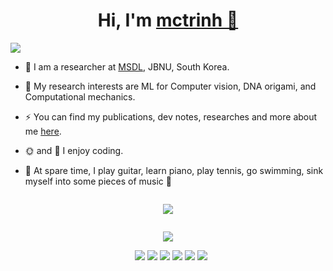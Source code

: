 <h1 align="center">Hi, I'm <a href="https://trinhminhchien.com/" target="blank">
mctrinh 👋</a> </h1>

<div align="left">

![](https://komarev.com/ghpvc/?username=mctrinh&style=flat)

</div>

- 🏦 I am a researcher at <a href="https://msdl.jbnu.ac.kr/" target="blank">MSDL</a>, JBNU, South Korea.

- 🌱 My research interests are ML for Computer vision, DNA origami, and Computational mechanics.
- ⚡ You can find my publications, dev notes, researches and more about me <a href="https://trinhminhchien.com/" target="blank">here</a>.

- 🌞 and 🌙 I enjoy coding.

- 🌴 At spare time, I play guitar, learn piano, play tennis, go swimming, sink myself into some pieces of music 🎵



<div style="display: flex; align-items: center; justify-content: center;">

[![](https://github-readme-streak-stats.herokuapp.com/?user=mctrinh&hide_border=true)](https://github.com/mctrinh)

</div>


<p align="center">
  <a>
    <img src="https://skillicons.dev/icons?i=python,fortran,c,cpp,react,js,css,html,tensorflow,docker,vim,latex,matlab,octave,vscode,visualstudio,illustrator,autocad&theme=light&perline=9" />
  </a>
</p>


<p align="center">
 <div align="center"  class="icons-social" style="margin-left: 10px;">
        <a href="https://github.com/mctrinh">
		<img src="https://skillicons.dev/icons?i=github&theme=light"></a>
		<a href="https://stackoverflow.com/users/19124198/tmc">
				<img src="https://skillicons.dev/icons?i=stackoverflow&theme=light"></a>
        <a href="https://www.linkedin.com/in/minh-chien-trinh/">
			<img src="https://skillicons.dev/icons?i=linkedin&theme=light"></a>
        <a href="https://www.instagram.com/tmc.607/">
			<img src="https://skillicons.dev/icons?i=instagram&theme=light"></a>
		<a href="https://twitter.com/minhchientrinh">
			<img src="https://skillicons.dev/icons?i=twitter&theme=light" ></a>
		<a href="https://discord.gg/KsmuK4vxSg">
            <img src="https://skillicons.dev/icons?i=discord&theme=light" />
    </div>
</p>
